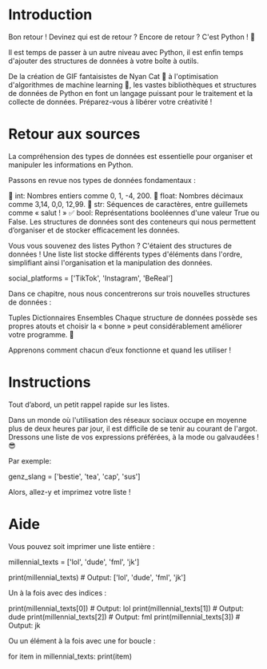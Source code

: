 # Introduction

Bon retour ! Devinez qui est de retour ? Encore de retour ? C'est Python ! 🐍

Il est temps de passer à un autre niveau avec Python, il est enfin temps d'ajouter des structures de données à votre boîte à outils.

De la création de GIF fantaisistes de Nyan Cat 🌈 à l'optimisation d'algorithmes de machine learning 🤖, les vastes bibliothèques et structures de données de Python en font un langage puissant pour le traitement et la collecte de données. Préparez-vous à libérer votre créativité !

# Retour aux sources

La compréhension des types de données est essentielle pour organiser et manipuler les informations en Python.

Passons en revue nos types de données fondamentaux :

🔢 int: Nombres entiers comme 0, 1, -4, 200.
🎈 float: Nombres décimaux comme 3,14, 0,0, 12,99.
🧵 str: Séquences de caractères, entre guillemets comme « salut ! »
✅ bool: Représentations booléennes d'une valeur True ou False.
Les structures de données sont des conteneurs qui nous permettent d’organiser et de stocker efficacement les données.

Vous vous souvenez des listes Python ? C'étaient des structures de données ! Une liste list stocke différents types d'éléments dans l'ordre, simplifiant ainsi l'organisation et la manipulation des données.

social_platforms = ['TikTok', 'Instagram', 'BeReal']

Dans ce chapitre, nous nous concentrerons sur trois nouvelles structures de données :

Tuples
Dictionnaires
Ensembles
Chaque structure de données possède ses propres atouts et choisir la « bonne » peut considérablement améliorer votre programme. 💪

Apprenons comment chacun d’eux fonctionne et quand les utiliser !

# Instructions

Tout d’abord, un petit rappel rapide sur les listes.

Dans un monde où l'utilisation des réseaux sociaux occupe en moyenne plus de deux heures par jour, il est difficile de se tenir au courant de l'argot. Dressons une liste de vos expressions préférées, à la mode ou galvaudées ! 😎

Par exemple:

genz_slang = ['bestie', 'tea', 'cap', 'sus']

Alors, allez-y et imprimez votre liste !

# Aide

Vous pouvez soit imprimer une liste entière :

millennial_texts = ['lol', 'dude', 'fml', 'jk']

print(millennial_texts)    # Output: ['lol', 'dude', 'fml', 'jk']

Un à la fois avec des indices :

print(millennial_texts[0]) # Output: lol
print(millennial_texts[1]) # Output: dude
print(millennial_texts[2]) # Output: fml
print(millennial_texts[3]) # Output: jk

Ou un élément à la fois avec une for boucle :

for item in millennial_texts:
  print(item)